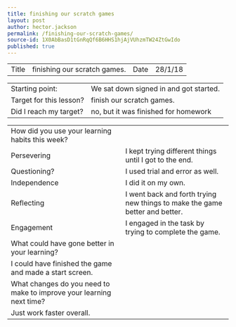```yaml
---
title: finishing our scratch games
layout: post
author: hector.jackson
permalink: /finishing-our-scratch-games/
source-id: 1X0AbBasD1tGnRqQf6B6HHS1hjAjVUhzmTW24ZtGwIdo
published: true
---
```

<table>
  <tr>
    <td>Title</td>
    <td>finishing our scratch games.</td>
    <td>Date</td>
    <td>28/1/18</td>
  </tr>
</table>


<table>
  <tr>
    <td>Starting point:</td>
    <td>We sat down signed in and got started.</td>
  </tr>
  <tr>
    <td>Target for this lesson?</td>
    <td>finish our scratch games.</td>
  </tr>
  <tr>
    <td>Did I reach my target? </td>
    <td>no, but it was finished for homework</td>
  </tr>
</table>


<table>
  <tr>
    <td>How did you use your learning habits this week?</td>
    <td></td>
  </tr>
  <tr>
    <td>Persevering</td>
    <td>I kept trying different things until I got to the end.</td>
  </tr>
  <tr>
    <td>Questioning?</td>
    <td>I used trial and error as well. </td>
  </tr>
  <tr>
    <td>Independence</td>
    <td>I did it on my own.</td>
  </tr>
  <tr>
    <td>Reflecting</td>
    <td>I went back and forth trying new things to make the game better and better.</td>
  </tr>
  <tr>
    <td>Engagement</td>
    <td>I engaged in the task by trying to complete the game.</td>
  </tr>
  <tr>
    <td>What could have gone better in your learning?</td>
    <td></td>
  </tr>
  <tr>
    <td>I could have finished the game and made a start screen.</td>
    <td></td>
  </tr>
  <tr>
    <td>What changes do you need to make to improve your learning next time?</td>
    <td></td>
  </tr>
  <tr>
    <td>Just work faster overall.</td>
    <td></td>
  </tr>
</table>


